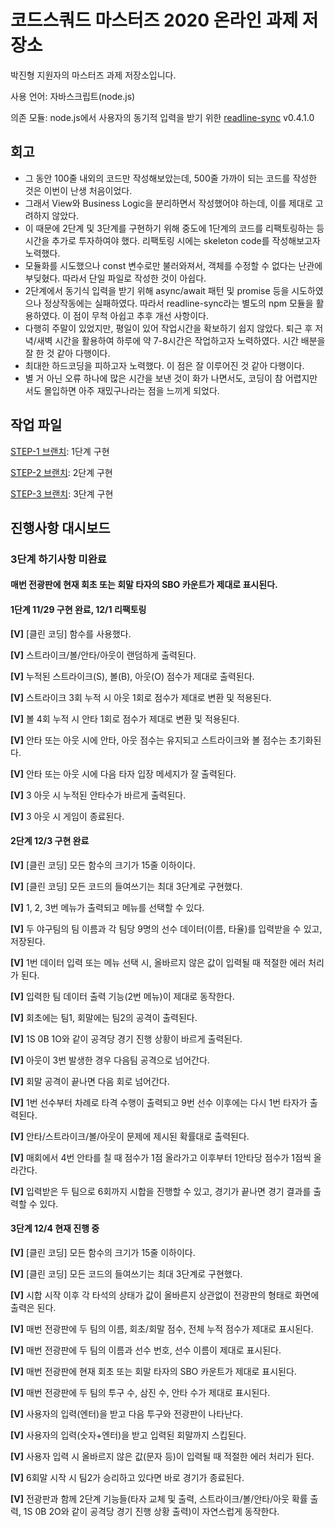 # 코드스쿼드 마스터즈 2020 온라인 과제 저장소

박진형 지원자의 마스터즈 과제 저장소입니다.

사용 언어: 자바스크립트(node.js)

의존 모듈: node.js에서 사용자의 동기적 입력을 받기 위한 [readline-sync](https://www.npmjs.com/package/readline-sync) v0.4.1.0

## 회고
* 그 동안 100줄 내외의 코드만 작성해보았는데, 500줄 가까이 되는 코드를 작성한 것은 이번이 난생 처음이었다.
* 그래서 View와 Business Logic을 분리하면서 작성했어야 하는데, 이를 제대로 고려하지 않았다.
* 이 때문에 2단계 및 3단계를 구현하기 위해 중도에 1단계의 코드를 리팩토링하는 등 시간을 추가로 투자하여야 했다. 리팩토링 시에는 skeleton code를 작성해보고자 노력했다.
* 모듈화를 시도했으나 const 변수로만 불러와져서, 객체를 수정할 수 없다는 난관에 부딪혔다. 따라서 단일 파일로 작성한 것이 아쉽다.
* 2단계에서 동기식 입력을 받기 위해 async/await 패턴 및 promise 등을 시도하였으나 정상작동에는 실패하였다. 따라서 readline-sync라는 별도의 npm 모듈을 활용하였다. 이 점이 무척 아쉽고 추후 개선 사항이다.
* 다행히 주말이 있었지만, 평일이 있어 작업시간을 확보하기 쉽지 않았다. 퇴근 후 저녁/새벽 시간을 활용하여 하루에 약 7-8시간은 작업하고자 노력하였다. 시간 배분을 잘 한 것 같아 다행이다.
* 최대한 하드코딩을 피하고자 노력했다. 이 점은 잘 이루어진 것 같아 다행이다.
* 별 거 아닌 오류 하나에 많은 시간을 보낸 것이 화가 나면서도, 코딩이 참 어렵지만서도 몰입하면 아주 재밌구나라는 점을 느끼게 되었다.

## 작업 파일
[STEP-1 브랜치](https://github.com/jypthemiracle/codesquad-jinhyung/tree/step-1): 1단계 구현

[STEP-2 브랜치](https://github.com/jypthemiracle/codesquad-jinhyung/tree/step-2): 2단계 구현

[STEP-3 브랜치](https://github.com/jypthemiracle/codesquad-jinhyung/tree/step-3): 3단계 구현

## 진행사항 대시보드
### 3단계 하기사항 미완료
#### 매번 전광판에 현재 회초 또는 회말 타자의 SBO 카운트가 제대로 표시된다.

#### 1단계 11/29 구현 완료, 12/1 리팩토링

**[V]** [클린 코딩] 함수를 사용했다.

**[V]** 스트라이크/볼/안타/아웃이 랜덤하게 출력된다.

**[V]** 누적된 스트라이크(S), 볼(B), 아웃(O) 점수가 제대로 출력된다.

**[V]** 스트라이크 3회 누적 시 아웃 1회로 점수가 제대로 변환 및 적용된다.

**[V]** 볼 4회 누적 시 안타 1회로 점수가 제대로 변환 및 적용된다.

**[V]** 안타 또는 아웃 시에 안타, 아웃 점수는 유지되고 스트라이크와 볼 점수는 초기화된다.

**[V]** 안타 또는 아웃 시에 다음 타자 입장 메세지가 잘 출력된다.

**[V]** 3 아웃 시 누적된 안타수가 바르게 출력된다.

**[V]** 3 아웃 시 게임이 종료된다.

#### 2단계 12/3 구현 완료

**[V]** [클린 코딩] 모든 함수의 크기가 15줄 이하이다.

**[V]** [클린 코딩] 모든 코드의 들여쓰기는 최대 3단계로 구현했다.

**[V]** 1, 2, 3번 메뉴가 출력되고 메뉴를 선택할 수 있다.

**[V]** 두 야구팀의 팀 이름과 각 팀당 9명의 선수 데이터(이름, 타율)를 입력받을 수 있고, 저장된다.

**[V]** 1번 데이터 입력 또는 메뉴 선택 시, 올바르지 않은 값이 입력될 때 적절한 에러 처리가 된다.

**[V]** 입력한 팀 데이터 출력 기능(2번 메뉴)이 제대로 동작한다.

**[V]** 회초에는 팀1, 회말에는 팀2의 공격이 출력된다.

**[V]** 1S 0B 1O와 같이 공격당 경기 진행 상황이 바르게 출력된다.

**[V]** 아웃이 3번 발생한 경우 다음팀 공격으로 넘어간다.

**[V]** 회말 공격이 끝나면 다음 회로 넘어간다.

**[V]** 1번 선수부터 차례로 타격 수행이 출력되고 9번 선수 이후에는 다시 1번 타자가 출력된다.

**[V]** 안타/스트라이크/볼/아웃이 문제에 제시된 확률대로 출력된다.

**[V]** 매회에서 4번 안타를 칠 때 점수가 1점 올라가고 이후부터 1안타당 점수가 1점씩 올라간다.

**[V]** 입력받은 두 팀으로 6회까지 시합을 진행할 수 있고, 경기가 끝나면 경기 결과를 출력할 수 있다.

#### 3단계 12/4 현재 진행 중

**[V]** [클린 코딩] 모든 함수의 크기가 15줄 이하이다.

**[V]** [클린 코딩] 모든 코드의 들여쓰기는 최대 3단계로 구현했다.

**[V]** 시합 시작 이후 각 타석의 상태가 값이 올바른지 상관없이 전광판의 형태로 화면에 출력은 된다.

**[V]** 매번 전광판에 두 팀의 이름, 회초/회말 점수, 전체 누적 점수가 제대로 표시된다.

**[V]** 매번 전광판에 두 팀의 이름과 선수 번호, 선수 이름이 제대로 표시된다.

**[V]** 매번 전광판에 현재 회초 또는 회말 타자의 SBO 카운트가 제대로 표시된다.

**[V]** 매번 전광판에 두 팀의 투구 수, 삼진 수, 안타 수가 제대로 표시된다.

**[V]** 사용자의 입력(엔터)을 받고 다음 투구와 전광판이 나타난다.

**[V]** 사용자의 입력(숫자+엔터)을 받고 입력된 회말까지 스킵된다.

**[V]** 사용자 입력 시 올바르지 않은 값(문자 등)이 입력될 때 적절한 에러 처리가 된다.

**[V]** 6회말 시작 시 팀2가 승리하고 있다면 바로 경기가 종료된다.

**[V]** 전광판과 함께 2단계 기능들(타자 교체 및 출력, 스트라이크/볼/안타/아웃 확률 출력, 1S 0B 2O와 같이 공격당 경기 진행 상황 출력)이 자연스럽게 동작한다.
